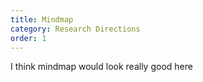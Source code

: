 ```yaml
---
title: Mindmap
category: Research Directions
order: 1
---
```


I think mindmap would look really good here
